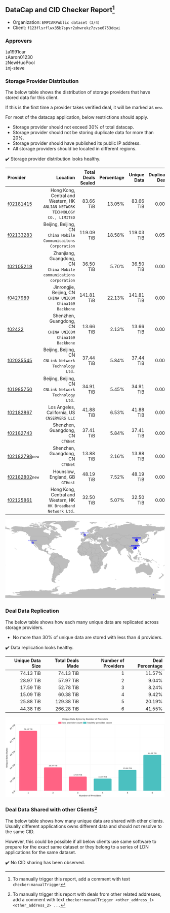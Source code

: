 ## DataCap and CID Checker Report[^1]
 - Organization: `EMPIARPublic dataset（3/4）`
 - Client: `f123flsrflwx35b7spvr2xhwrekz7zvse6753dqwi`
### Approvers
`1`a1991car<br/>`1`Aaron01230<br/>`2`NewHuoPool<br/>`1`nj-steve

### Storage Provider Distribution
The below table shows the distribution of storage providers that have stored data for this client.

If this is the first time a provider takes verified deal, it will be marked as `new`.

For most of the datacap application, below restrictions should apply.
 - Storage provider should not exceed 30% of total datacap.
 - Storage provider should not be storing duplicate data for more than 20%.
 - Storage provider should have published its public IP address.
 - All storage providers should be located in different regions.

✔️ Storage provider distribution looks healthy.

| Provider                                                    |                                                                        Location | Total Deals Sealed | Percentage | Unique Data | Duplicate Deals |
| :---------------------------------------------------------- | ------------------------------------------------------------------------------: | -----------------: | ---------: | ----------: | --------------: |
| [f02181415](https://filfox.info/en/address/f02181415)       | Hong Kong, Central and Western, HK<br/>`ANLIAN NETWORK TECHNOLOGY CO., LIMITED` |          83.66 TiB |     13.05% |   83.66 TiB |           0.00% |
| [f02133283](https://filfox.info/en/address/f02133283)       |              Beijing, Beijing, CN<br/>`China Mobile Communicaitons Corporation` |         119.09 TiB |     18.58% |  119.03 TiB |           0.05% |
| [f02105219](https://filfox.info/en/address/f02105219)       |          Zhanjiang, Guangdong, CN<br/>`China Mobile communications corporation` |          36.50 TiB |      5.70% |   36.50 TiB |           0.00% |
| [f0427989](https://filfox.info/en/address/f0427989)         |                    Jinrongjie, Beijing, CN<br/>`CHINA UNICOM China169 Backbone` |         141.81 TiB |     22.13% |  141.81 TiB |           0.00% |
| [f02422](https://filfox.info/en/address/f02422)             |                    Shenzhen, Guangdong, CN<br/>`CHINA UNICOM China169 Backbone` |          13.66 TiB |      2.13% |   13.66 TiB |           0.00% |
| [f02035545](https://filfox.info/en/address/f02035545)       |                       Beijing, Beijing, CN<br/>`CNLink Network Technology Ltd.` |          37.44 TiB |      5.84% |   37.44 TiB |           0.00% |
| [f01985750](https://filfox.info/en/address/f01985750)       |                       Beijing, Beijing, CN<br/>`CNLink Network Technology Ltd.` |          34.91 TiB |      5.45% |   34.91 TiB |           0.00% |
| [f02182867](https://filfox.info/en/address/f02182867)       |                                 Los Angeles, California, US<br/>`CNSERVERS LLC` |          41.88 TiB |      6.53% |   41.88 TiB |           0.00% |
| [f02182743](https://filfox.info/en/address/f02182743)       |                                            Shenzhen, Guangdong, CN<br/>`CTGNet` |          37.41 TiB |      5.84% |   37.41 TiB |           0.00% |
| [f02182798](https://filfox.info/en/address/f02182798)`new`  |                                            Shenzhen, Guangdong, CN<br/>`CTGNet` |          13.88 TiB |      2.16% |   13.88 TiB |           0.00% |
| [f02182802](https://filfox.info/en/address/f02182802)`new`  |                                              Hounslow, England, GB<br/>`GTHost` |          48.19 TiB |      7.52% |   48.19 TiB |           0.00% |
| [f02125861](https://filfox.info/en/address/f02125861)       |              Hong Kong, Central and Western, HK<br/>`HK Broadband Network Ltd.` |          32.50 TiB |      5.07% |   32.50 TiB |           0.00% |

<img src="https://raw.githubusercontent.com/data-preservation-programs/filplus-checker-assets/main/filecoin-project/filecoin-plus-large-datasets/issues/1848/1684598363498.png"/>

### Deal Data Replication
The below table shows how each many unique data are replicated across storage providers.

- No more than 30% of unique data are stored with less than 4 providers.

✔️ Data replication looks healthy.

| Unique Data Size | Total Deals Made | Number of Providers | Deal Percentage |
| ---------------: | ---------------: | ------------------: | --------------: |
|        74.13 TiB |        74.13 TiB |                   1 |          11.57% |
|        28.97 TiB |        57.97 TiB |                   2 |           9.04% |
|        17.59 TiB |        52.78 TiB |                   3 |           8.24% |
|        15.09 TiB |        60.38 TiB |                   4 |           9.42% |
|        25.88 TiB |       129.38 TiB |                   5 |          20.19% |
|        44.38 TiB |       266.28 TiB |                   6 |          41.55% |

<img src="https://raw.githubusercontent.com/data-preservation-programs/filplus-checker-assets/main/filecoin-project/filecoin-plus-large-datasets/issues/1848/1684598364225.png"/>

### Deal Data Shared with other Clients[^3]
The below table shows how many unique data are shared with other clients.
Usually different applications owns different data and should not resolve to the same CID.

However, this could be possible if all below clients use same software to prepare for the exact same dataset or they belong to a series of LDN applications for the same dataset.

✔️ No CID sharing has been observed.

[^1]: To manually trigger this report, add a comment with text `checker:manualTrigger`

[^2]: Deals from those addresses are combined into this report as they are specified with `checker:manualTrigger`

[^3]: To manually trigger this report with deals from other related addresses, add a comment with text `checker:manualTrigger <other_address_1> <other_address_2> ...`
